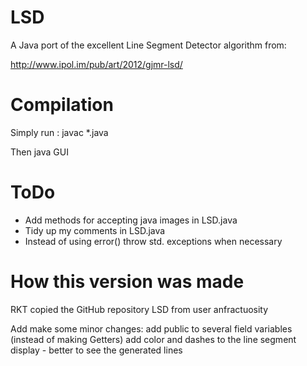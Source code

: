 
LSD
======================

A Java port of the excellent Line Segment Detector algorithm from:

http://www.ipol.im/pub/art/2012/gjmr-lsd/


Compilation
======================

Simply run : javac *.java

Then java GUI

ToDo
======================
* Add methods for accepting java images in LSD.java
* Tidy up my comments in LSD.java
* Instead of using error() throw std. exceptions when necessary

How this version was made
======================
RKT copied the GitHub repository LSD from user anfractuosity

Add make some minor changes:
    add public to several field variables (instead of making Getters)
    add color and dashes to the line segment display - better to see the generated lines
    